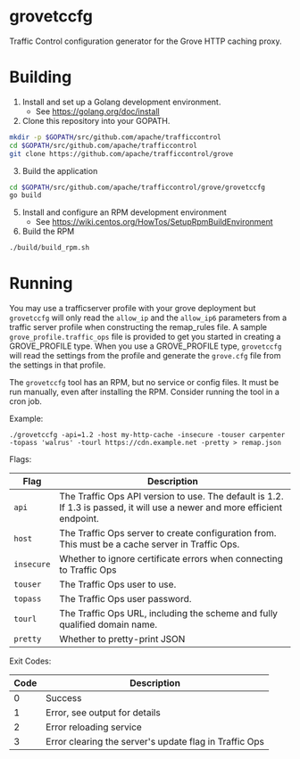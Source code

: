 <!--
    Licensed to the Apache Software Foundation (ASF) under one
    or more contributor license agreements.  See the NOTICE file
    distributed with this work for additional information
    regarding copyright ownership.  The ASF licenses this file
    to you under the Apache License, Version 2.0 (the
    "License"); you may not use this file except in compliance
    with the License.  You may obtain a copy of the License at

      http://www.apache.org/licenses/LICENSE-2.0

    Unless required by applicable law or agreed to in writing,
    software distributed under the License is distributed on an
    "AS IS" BASIS, WITHOUT WARRANTIES OR CONDITIONS OF ANY
    KIND, either express or implied.  See the License for the
    specific language governing permissions and limitations
    under the License.
-->

# grovetccfg

Traffic Control configuration generator for the Grove HTTP caching proxy.

# Building

1. Install and set up a Golang development environment.
    * See https://golang.org/doc/install
2. Clone this repository into your GOPATH.
```bash
mkdir -p $GOPATH/src/github.com/apache/trafficcontrol
cd $GOPATH/src/github.com/apache/trafficcontrol
git clone https://github.com/apache/trafficcontrol/grove
```
3. Build the application
```bash
cd $GOPATH/src/github.com/apache/trafficcontrol/grove/grovetccfg
go build
```
5. Install and configure an RPM development environment
   * See https://wiki.centos.org/HowTos/SetupRpmBuildEnvironment
4. Build the RPM
```bash
./build/build_rpm.sh
```

# Running

You may use a trafficserver profile with your grove deployment but `grovetccfg` will only read the `allow_ip` and the `allow_ip6` parameters from a
traffic server profile when constructing the remap_rules file.  A sample `grove_profile.traffic_ops` file is provided to get you started in creating  a GROVE_PROFILE
type.  When you use a GROVE_PROFILE type, `grovetccfg` will read the settings from the profile and generate the `grove.cfg` file from the settings in that profile.

The `grovetccfg` tool has an RPM, but no service or config files. It must be run manually, even after installing the RPM. Consider running the tool in a cron job.

Example:

`./grovetccfg -api=1.2 -host my-http-cache -insecure -touser carpenter -topass 'walrus' -tourl https://cdn.example.net -pretty > remap.json`

Flags:

| Flag | Description |
| --- | --- |
| `api` | The Traffic Ops API version to use. The default is 1.2. If 1.3 is passed, it will use a newer and more efficient endpoint. |
| `host` | The Traffic Ops server to create configuration from. This must be a cache server in Traffic Ops. |
| `insecure` | Whether to ignore certificate errors when connecting to Traffic Ops |
| `touser` | The Traffic Ops user to use. |
| `topass` | The Traffic Ops user password. |
| `tourl` | The Traffic Ops URL, including the scheme and fully qualified domain name. |
| `pretty` | Whether to pretty-print JSON |

Exit Codes:

| Code | Description |
| --- | --- |
| 0 | Success |
| 1 | Error, see output for details |
| 2 | Error reloading service |
| 3 | Error clearing the server's update flag in Traffic Ops |
